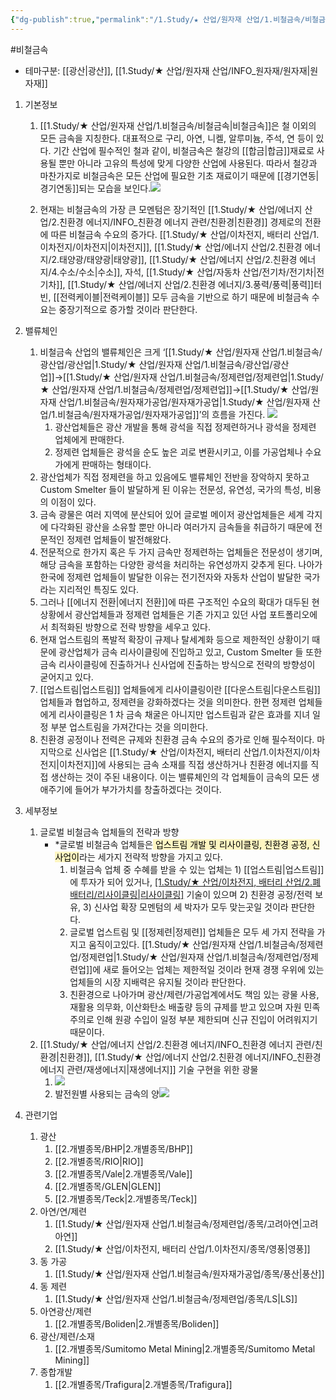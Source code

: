 ```yaml
---
{"dg-publish":true,"permalink":"/1.Study/★ 산업/원자재 산업/1.비철금속/비철금속/","created":"2024-11-20T21:02:28.593+09:00","updated":"2025-06-03T20:07:20.505+09:00"}
---
```


#비철금속 


- 테마구분: [[광산\|광산]], [[1.Study/★ 산업/원자재 산업/INFO_원자재/원자재\|원자재]]

1. 기본정보
	1. [[1.Study/★ 산업/원자재 산업/1.비철금속/비철금속\|비철금속]]은 철 이외의 모든 금속을 지칭한다. 대표적으로 구리, 아연, 니켈, 알루미늄, 주석, 연 등이 있다. 기간 산업에 필수적인 철과 같이, 비철금속은 철강의 [[합금\|합금]]재료로 사용될 뿐만 아니라 고유의 특성에 맞게 다양한 산업에 사용된다. 따라서 철강과 마찬가지로 비철금속은 모든 산업에 필요한 기초 재료이기 때문에 [[경기연동\|경기연동]]되는 모습을 보인다.![](https://i.imgur.com/IS0kTI0.png)

	2. 현재는 비철금속의 가장 큰 모멘텀은 장기적인 [[1.Study/★ 산업/에너지 산업/2.친환경 에너지/INFO_친환경 에너지 관련/친환경\|친환경]] 경제로의 전환에 따른 비철금속 수요의 증가다. [[1.Study/★ 산업/이차전지, 배터리 산업/1.이차전지/이차전지\|이차전지]], [[1.Study/★ 산업/에너지 산업/2.친환경 에너지/2.태양광/태양광\|태양광]], [[1.Study/★ 산업/에너지 산업/2.친환경 에너지/4.수소/수소\|수소]], 자석, [[1.Study/★ 산업/자동차 산업/전기차/전기차\|전기차]], [[1.Study/★ 산업/에너지 산업/2.친환경 에너지/3.풍력/풍력\|풍력]]터빈, [[전력케이블\|전력케이블]] 모두 금속을 기반으로 하기 때문에 비철금속 수요는 중장기적으로 증가할 것이라 판단한다.


1. 밸류체인
	1. 비철금속 산업의 밸류체인은 크게 ‘[[1.Study/★ 산업/원자재 산업/1.비철금속/광산업/광산업\|1.Study/★ 산업/원자재 산업/1.비철금속/광산업/광산업]]→[[1.Study/★ 산업/원자재 산업/1.비철금속/정제련업/정제련업\|1.Study/★ 산업/원자재 산업/1.비철금속/정제련업/정제련업]]→[[1.Study/★ 산업/원자재 산업/1.비철금속/원자재가공업/원자재가공업\|1.Study/★ 산업/원자재 산업/1.비철금속/원자재가공업/원자재가공업]]’의 흐름을 가진다. ![](https://i.imgur.com/3SdUMUH.png)
		1. 광산업체들은 광산 개발을 통해 광석을 직접 정제련하거나 광석을 정제련 업체에게 판매한다. 
		2. 정제련 업체들은 광석을 순도 높은 괴로 변환시키고, 이를 가공업체나 수요가에게 판매하는 형태이다.
	2. 광산업체가 직접 정제련을 하고 있음에도 밸류체인 전반을 장악하지 못하고 Custom Smelter 들이 발달하게 된 이유는 전문성, 유연성, 국가의 특성, 비용의 이점이 있다. 
	3. 금속 광물은 여러 지역에 분산되어 있어 글로벌 메이저 광산업체들은 세계 각지에 다각화된 광산을 소유할 뿐만 아니라 여러가지 금속들을 취급하기 때문에 전문적인 정제련 업체들이 발전해왔다. 
	4. 전문적으로 한가지 혹은 두 가지 금속만 정제련하는 업체들은 전문성이 생기며, 해당 금속을 포함하는 다양한 광석을 처리하는 유연성까지 갖추게 된다. 나아가 한국에 정제련 업체들이 발달한 이유는 전기전자와 자동차 산업이 발달한 국가라는 지리적인 특징도 있다.
	5. 그러나 [[에너지 전환\|에너지 전환]]에 따른 구조적인 수요의 확대가 대두된 현 상황에서 광산업체들과 정제련 업체들은 기존 가지고 있던 사업 포트폴리오에서 최적화된 방향으로 전략 방향을 세우고 있다. 
	6. 현재 업스트림의 폭발적 확장이 규제나 탈세계화 등으로 제한적인 상황이기 때문에 광산업체가 금속 리사이클링에 진입하고 있고, Custom Smelter 들 또한 금속 리사이클링에 진출하거나 신사업에 진출하는 방식으로 전략의 방향성이 굳어지고 있다.
	7. [[업스트림\|업스트림]] 업체들에게 리사이클링이란 [[다운스트림\|다운스트림]] 업체들과 협업하고, 정제련을 강화하겠다는 것을 의미한다. 한편 정제련 업체들에게 리사이클링은 1 차 금속 채굴은 아니지만 업스트림과 같은 효과를 지녀 일정 부분 업스트림을 가져간다는 것을 의미한다. 
	8. 친환경 공정이나 전력은 규제와 친환경 금속 수요의 증가로 인해 필수적이다. 마지막으로 신사업은 [[1.Study/★ 산업/이차전지, 배터리 산업/1.이차전지/이차전지\|이차전지]]에 사용되는 금속 소재를 직접 생산하거나 친환경 에너지를 직접 생산하는 것이 주된 내용이다. 이는 밸류체인의 각 업체들이 금속의 모든 생애주기에 들어가 부가가치를 창출하겠다는 것이다.


1. 세부정보
	1. 글로벌 비철금속 업체들의 전략과 방향 
		* *글로벌 비철금속 업체들은<mark style="background: #FFF3A3A6;"> 업스트림 개발 및 리사이클링, 친환경 공정, 신사업이</mark>라는 세가지 전략적 방향을 가지고 있다.
			1. 비철금속 업체 중 수혜를 받을 수 있는 업체는 1) [[업스트림\|업스트림]]에 투자가 되어 있거나, [[1.Study/★ 산업/이차전지, 배터리 산업/2.폐배터리/리사이클링\|리사이클링]](도시광산) 기술이 있으며 2) 친환경 공정/전력 보유, 3) 신사업 확장 모멘텀의 세 박자가 모두 맞는곳일 것이라 판단한다. 
			2. 글로벌 업스트림 및 [[정제련\|정제련]] 업체들은 모두 세 가지 전략을 가지고 움직이고있다. [[1.Study/★ 산업/원자재 산업/1.비철금속/정제련업/정제련업\|1.Study/★ 산업/원자재 산업/1.비철금속/정제련업/정제련업]]에 새로 들어오는 업체는 제한적일 것이라 현재 경쟁 우위에 있는 업체들의 시장 지배력은 유지될 것이라 판단한다. 
			3.  친환경으로 나아가며 광산/제련/가공업계에서도 책임 있는 광물 사용, 재활용 의무화, 이산화탄소 배출량 등의 규제를 받고 있으며 자원 민족주의로 인해 원광 수입이 일정 부분 제한되며 신규 진입이 어려워지기 때문이다.
	2. [[1.Study/★ 산업/에너지 산업/2.친환경 에너지/INFO_친환경 에너지 관련/친환경\|친환경]], [[1.Study/★ 산업/에너지 산업/2.친환경 에너지/INFO_친환경 에너지 관련/재생에너지\|재생에너지]] 기술 구현을 위한 광물
		1. ![](https://i.imgur.com/vXQPAhQ.png)
		2. 발전원별 사용되는 금속의 양![](https://i.imgur.com/aa35SDy.png)


1. 관련기업
	1. 광산
		1. [[2.개별종목/BHP\|2.개별종목/BHP]]
		2. [[2.개별종목/RIO\|RIO]]
		3. [[2.개별종목/Vale\|2.개별종목/Vale]]
		4. [[2.개별종목/GLEN\|GLEN]]
		5. [[2.개별종목/Teck\|2.개별종목/Teck]]
	2. 아연/연/제련
		1. [[1.Study/★ 산업/원자재 산업/1.비철금속/정제련업/종목/고려아연\|고려아연]]
		2. [[1.Study/★ 산업/이차전지, 배터리 산업/1.이차전지/종목/영풍\|영풍]]
	3. 동 가공
		1. [[1.Study/★ 산업/원자재 산업/1.비철금속/원자재가공업/종목/풍산\|풍산]]
	4. 동 제련
		1. [[1.Study/★ 산업/원자재 산업/1.비철금속/정제련업/종목/LS\|LS]]
	5. 아연광산/제련
		1. [[2.개별종목/Boliden\|2.개별종목/Boliden]]
	6. 광산/제련/소재
		1. [[2.개별종목/Sumitomo Metal Mining\|2.개별종목/Sumitomo Metal Mining]]
	7. 종합개발
		1. [[2.개별종목/Trafigura\|2.개별종목/Trafigura]]


